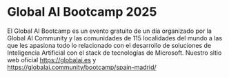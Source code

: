 # Global AI Bootcamp 2025

El Global AI Bootcamp es un evento gratuito de un día organizado por la Global AI Community y las comunidades de 115 localidades del mundo a las que les apasiona todo lo relacionado con el desarrollo de soluciones de Inteligencia Artificial con el stack de tecnologías de Microsoft. Nuestro sitio web oficial https://globalai.es y https://globalai.community/bootcamp/spain-madrid/
